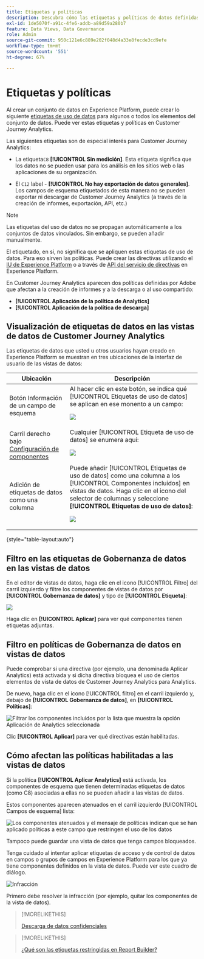 ```yaml
---
title: Etiquetas y políticas
description: Descubra cómo las etiquetas y políticas de datos definidas en Adobe Experience Platform afectan a las vistas de datos y a la creación de informes en Customer Journey Analytics.
exl-id: 1de5070f-a91c-4fe6-addb-a89d59a280b7
feature: Data Views, Data Governance
role: Admin
source-git-commit: 950c121e6c889e202f048d4a33e8fecde3cd9efe
workflow-type: tm+mt
source-wordcount: '551'
ht-degree: 67%

---
```


# Etiquetas y políticas

Al crear un conjunto de datos en Experience Platform, puede crear lo siguiente [etiquetas de uso de datos](https://experienceleague.adobe.com/en/docs/experience-platform/data-governance/labels/reference) para algunos o todos los elementos del conjunto de datos. Puede ver estas etiquetas y políticas en Customer Journey Analytics.

Las siguientes etiquetas son de especial interés para Customer Journey Analytics:

* La etiqueta`C8` **[!UICONTROL Sin medición]**. Esta etiqueta significa que los datos no se pueden usar para los análisis en los sitios web o las aplicaciones de su organización.

* El `C12` label - **[!UICONTROL No hay exportación de datos generales]**. Los campos de esquema etiquetados de esta manera no se pueden exportar ni descargar de Customer Journey Analytics (a través de la creación de informes, exportación, API, etc.)

>[!NOTE]
>
>Las etiquetas del uso de datos no se propagan automáticamente a los conjuntos de datos vinculados. Sin embargo, se pueden añadir manualmente.

El etiquetado, en sí, no significa que se apliquen estas etiquetas de uso de datos. Para eso sirven las políticas. Puede crear las directivas utilizando el [IU de Experience Platform](https://experienceleague.adobe.com/en/docs/experience-platform/data-governance/policies/user-guide) o a través de [API del servicio de directivas](https://experienceleague.adobe.com/en/docs/experience-platform/data-governance/api/overview) en Experience Platform.

En Customer Journey Analytics aparecen dos políticas definidas por Adobe que afectan a la creación de informes y a la descarga o al uso compartido:

* **[!UICONTROL Aplicación de la política de Analytics]**
* **[!UICONTROL Aplicación de la política de descarga]**

## Visualización de etiquetas de datos en las vistas de datos de Customer Journey Analytics

Las etiquetas de datos que usted u otros usuarios hayan creado en Experience Platform se muestran en tres ubicaciones de la interfaz de usuario de las vistas de datos:

| Ubicación | Descripción |
| --- | --- |
| Botón Información de un campo de esquema | Al hacer clic en este botón, se indica qué [!UICONTROL Etiquetas de uso de datos] se aplican en ese monento a un campo:<p>![](assets/data-label-left.png) |
| Carril derecho bajo [Configuración de componentes](/help/data-views/component-settings/overview.md) | Cualquier [!UICONTROL Etiqueta de uso de datos] se enumera aquí:<p>![](assets/data-label-right.png) |
| Adición de etiquetas de datos como una columna | Puede añadir [!UICONTROL Etiquetas de uso de datos] como una columna a los [!UICONTROL Componentes incluidos] en vistas de datos. Haga clic en el icono del selector de columnas y seleccione **[!UICONTROL Etiquetas de uso de datos]**:<p>![](assets/data-label-column.png) |

{style="table-layout:auto"}

## Filtro en las etiquetas de Gobernanza de datos en las vistas de datos

En el editor de vistas de datos, haga clic en el icono [!UICONTROL Filtro] del carril izquierdo y filtre los componentes de vistas de datos por **[!UICONTROL Gobernanza de datos]** y tipo de **[!UICONTROL Etiqueta]**:

![](assets/filter-labels.png)

Haga clic en **[!UICONTROL Aplicar]** para ver qué componentes tienen etiquetas adjuntas.

## Filtro en políticas de Gobernanza de datos en vistas de datos

Puede comprobar si una directiva (por ejemplo, una denominada Aplicar Analytics) está activada y si dicha directiva bloquea el uso de ciertos elementos de vista de datos de Customer Journey Analytics para Analytics.

De nuevo, haga clic en el icono [!UICONTROL filtro] en el carril izquierdo y, debajo de **[!UICONTROL Gobernanza de datos]**, en **[!UICONTROL Políticas]**:

![Filtrar los componentes incluidos por la lista que muestra la opción Aplicación de Analytics seleccionada](assets/filter-policies.png)

Clic **[!UICONTROL Aplicar]** para ver qué directivas están habilitadas.

## Cómo afectan las políticas habilitadas a las vistas de datos

Si la política **[!UICONTROL Aplicar Analytics]** está activada, los componentes de esquema que tienen determinadas etiquetas de datos (como C8) asociadas a ellas no se pueden añadir a las vistas de datos.

Estos componentes aparecen atenuados en el carril izquierdo [!UICONTROL Campos de esquema] lista:

![Los componentes atenuados y el mensaje de políticas indican que se han aplicado políticas a este campo que restringen el uso de los datos](assets/component-greyed.png)

Tampoco puede guardar una vista de datos que tenga campos bloqueados.

Tenga cuidado al intentar aplicar etiquetas de acceso y de control de datos en campos o grupos de campos en Experience Platform para los que ya tiene componentes definidos en la vista de datos. Puede ver este cuadro de diálogo.

![Infracción](assets/violation.png)

Primero debe resolver la infracción (por ejemplo, quitar los componentes de la vista de datos).


>[!MORELIKETHIS]
>
>[Descarga de datos confidenciales](/help/analysis-workspace/export/download-send.md)

>[!MORELIKETHIS]
>
>[¿Qué son las etiquetas restringidas en Report Builder?](https://experienceleague.adobe.com/en/docs/analytics-platform/using/cja-reportbuilder/restricted-labels)


